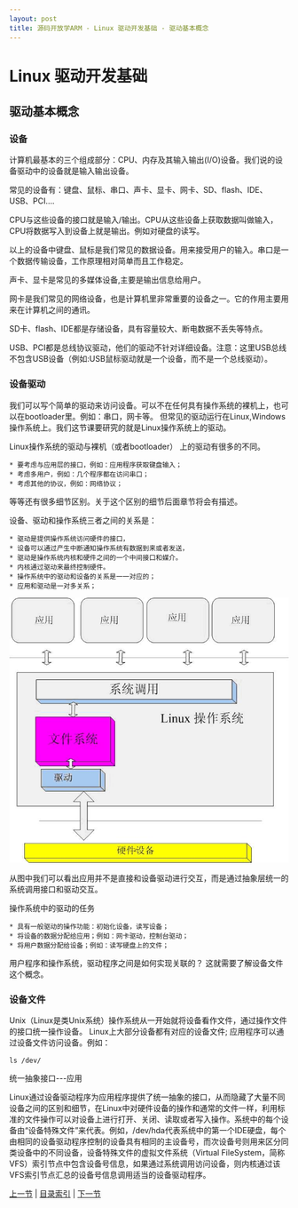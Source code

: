 ```yaml
---
layout: post
title: 源码开放学ARM - Linux 驱动开发基础 - 驱动基本概念
---
```


# Linux 驱动开发基础
## 驱动基本概念

### 设备
计算机最基本的三个组成部分：CPU、内存及其输入输出(I/O)设备。我们说的设备驱动中的设备就是输入输出设备。

常见的设备有：键盘、鼠标、串口、声卡、显卡、网卡、SD、flash、IDE、USB、PCI….

CPU与这些设备的接口就是输入/输出。CPU从这些设备上获取数据叫做输入，CPU将数据写入到设备上就是输出。例如对硬盘的读写。

以上的设备中键盘、鼠标是我们常见的数据设备。用来接受用户的输入。串口是一个数据传输设备，工作原理相对简单而且工作稳定。

声卡、显卡是常见的多媒体设备,主要是输出信息给用户。

网卡是我们常见的网络设备，也是计算机里非常重要的设备之一。它的作用主要用来在计算机之间的通讯。

SD卡、flash、IDE都是存储设备，具有容量较大、断电数据不丢失等特点。

USB、PCI都是总线协议驱动，他们的驱动不针对详细设备。注意：这里USB总线不包含USB设备（例如:USB鼠标驱动就是一个设备，而不是一个总线驱动）。

### 设备驱动
我们可以写个简单的驱动来访问设备。可以不在任何具有操作系统的裸机上，也可以在bootloader里。例如：串口，网卡等。
但常见的驱动运行在Linux,Windows操作系统上。我们这节课要研究的就是Linux操作系统上的驱动。

Linux操作系统的驱动与裸机（或者bootloader） 上的驱动有很多的不同。

	* 要考虑与应用层的接口，例如：应用程序获取键盘输入；
	* 考虑多用户，例如：几个程序都在访问串口；
	* 考虑其他的协议，例如：网络协议；
	
等等还有很多细节区别。关于这个区别的细节后面章节将会有描述。

设备、驱动和操作系统三者之间的关系是：

	* 驱动是提供操作系统访问硬件的接口，
	* 设备可以通过产生中断通知操作系统有数据到来或者发送，
	* 驱动是操作系统内核和硬件之间的一个中间接口和媒介。
	* 内核通过驱动来最终控制硬件。
	* 操作系统中的驱动和设备的关系是一一对应的；
	* 应用和驱动是一对多关系；
	
![Linux设备驱动层次结构](../figures/LASO-chp101-1-1-lddframe.jpg)
	
从图中我们可以看出应用并不是直接和设备驱动进行交互，而是通过抽象层统一的系统调用接口和驱动交互。

操作系统中的驱动的任务 

	* 具有一般驱动的操作功能：初始化设备，读写设备；
	* 将设备的数据分配给应用；例如：网卡驱动，控制台驱动；
	* 将用户数据分配给设备；例如：读写硬盘上的文件；

用户程序和操作系统，驱动程序之间是如何实现关联的？ 这就需要了解设备文件这个概念。
	
### 设备文件
Unix（Linux是类Unix系统）操作系统从一开始就将设备看作文件，通过操作文件的接口统一操作设备。
Linux上大部分设备都有对应的设备文件; 应用程序可以通过设备文件访问设备。例如：

	ls /dev/

统一抽象接口---应用

Linux通过设备驱动程序为应用程序提供了统一抽象的接口，从而隐藏了大量不同设备之间的区别和细节，在Linux中对硬件设备的操作和通常的文件一样，利用标准的文件操作可以对设备上进行打开、关闭、读取或者写入操作。系统中的每个设备由“设备特殊文件”来代表。例如，/dev/hda代表系统中的第一个IDE硬盘，每个由相同的设备驱动程序控制的设备具有相同的主设备号，而次设备号则用来区分同类设备中的不同设备，设备特殊文件的虚拟文件系统（Virtual FileSystem，简称VFS）索引节点中包含设备号信息，如果通过系统调用访问设备，则内核通过该VFS索引节点汇总的设备号信息调用适当的设备驱动程序。


[上一节](chp0-1.html)  |  [目录索引](../index.html)  |  [下一节](chp101-2.html)
